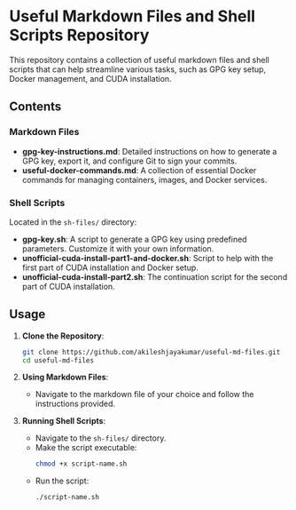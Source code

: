 # Useful Markdown Files and Shell Scripts Repository

This repository contains a collection of useful markdown files and shell scripts that can help streamline various tasks, such as GPG key setup, Docker management, and CUDA installation.

## Contents

### Markdown Files

- **gpg-key-instructions.md**: Detailed instructions on how to generate a GPG key, export it, and configure Git to sign your commits.
- **useful-docker-commands.md**: A collection of essential Docker commands for managing containers, images, and Docker services.

### Shell Scripts

Located in the `sh-files/` directory:

- **gpg-key.sh**: A script to generate a GPG key using predefined parameters. Customize it with your own information.
- **unofficial-cuda-install-part1-and-docker.sh**: Script to help with the first part of CUDA installation and Docker setup.
- **unofficial-cuda-install-part2.sh**: The continuation script for the second part of CUDA installation.

## Usage

1. **Clone the Repository**:
   ```bash
   git clone https://github.com/akileshjayakumar/useful-md-files.git
   cd useful-md-files
   ```

2. **Using Markdown Files**:
   - Navigate to the markdown file of your choice and follow the instructions provided.

3. **Running Shell Scripts**:
   - Navigate to the `sh-files/` directory.
   - Make the script executable:
     ```bash
     chmod +x script-name.sh
     ```
   - Run the script:
     ```bash
     ./script-name.sh
     ```
